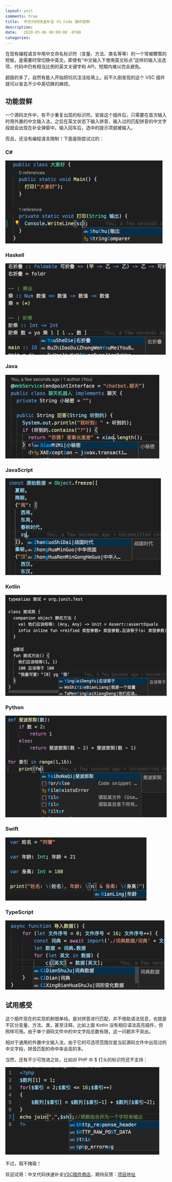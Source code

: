 ```yaml
---
layout: post
comments: true
title:  中文代码快速补全 VS Code 插件尝鲜
description: 
date:   2020-05-06 00:00:00 -0700
categories: 
---
```


在现有编程语言中用中文命名标识符（变量、方法、类名等等）的一个常被鞭策的短板，是需要时常切换中英文。即使有“中文输入下使用英文标点”这样的输入法选项，代码中仍有相当比例的英文关键字和 API，短期内难以完全避免。

趟路的多了，自然有能人开始把坑坑洼洼给填上。前不久刚发现的这个 VSC 插件就可以省去不少中英切换的麻烦。

## 功能尝鲜

一个源码文件中，有不少重复出现的标识符。安装这个插件后，只需要在首次输入时用外置的中文输入法，之后在英文状态下输入拼音，输入过的匹配拼音的中文字段就会出现在补全弹窗中。输入回车后，选中的提示项就被输入。

而且，还没有编程语言限制！下面是刚尝试过的：

### C#

![2020-05-06_vsc中文C#](../assets/2020-05-06_vsc中文C.png)

### Haskell

![2020-05-06_vsc中文Haskell](../assets/2020-05-06_vsc中文Haskell.png)

### Java

![2020-05-06_vsc中文Java](../assets/2020-05-06_vsc中文Java.png)

### JavaScript

![2020-05-06_vsc中文JS](../assets/2020-05-06_vsc中文JS.png)

### Kotlin

![2020-05-06_vsc中文Kotlin](../assets/2020-05-06_vsc中文Kotlin.png)

### Python

![2020-05-06_vsc中文Python](../assets/2020-05-06_vsc中文Python.png)

### Swift

![2020-05-06_vsc中文Swift](../assets/2020-05-06_vsc中文Swift.png)

### TypeScript

![2020-05-06_vsc中文TS](../assets/2020-05-06_vsc中文TS.png)

## 试用感受

这个插件现在的实现机制很单纯，是对拼音进行匹配，并不借助语法信息，也就是不区分变量、方法、类，甚至注释。比如上面 Kotlin 没有相应语法高亮插件，但照样可用。由于单个源码文件中的中文字段总数有限，这一问题并不突出。

相对于通用的外置中文输入法，由于它的可选项范围仅是当前源码文件中出现过的中文字段，拼音匹配的命中率会高的多。

当然，还有不少可改进之处，比如对 PHP 中 $ 打头的标识符还不支持：

![2020-05-06_vsc中文PHP问题](../assets/2020-05-06_vsc中文PHP问题.png)

不过，瑕不掩瑜！

欢迎试用：中文代码快速补全[VSC插件商店](https://marketplace.visualstudio.com/items?itemName=CodeInChinese.ChineseInputAssistant)，期待反馈：[项目地址](https://github.com/program-in-chinese/vscode_Chinese_Input_Assistant)
